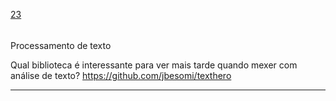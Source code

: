 [23](https://github.com/guilhermeprokisch/ideias/issues/23) 
###### 

Processamento de texto


Qual biblioteca é interessante para ver mais tarde quando mexer com análise de texto?
https://github.com/jbesomi/texthero

-------------------------------------------------------------------------------

